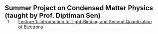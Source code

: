 <h2 id="publications" style="margin: 2px 0px -15px;">Summer Project on Condensed Matter Physics (taught by Prof. Diptiman Sen)</h2>

<div class="publications">
<ol class="bibliography">

<li>
<div class="pub-row">

  <div class="col-sm-9" style="position: relative;padding-right: 15px;padding-left: 20px;">
   <div class="title"><a href="{{ site.url }}/assets/CMP_Project_Lect_01.pdf">Lecture 1: Introduction to Tight-Binding and Second Quantization of Electrons</a></div>
  </div>
</div>
</li>
  
<br>

</ol>
</div>
